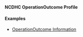 **NCDHC OperationOutcome Profile**





#### Examples

- [OperationOutcome Information](ncdhc-operationoutcome-information-example.html)


[Composition]: http://hl7.org.au/fhir/base2018Oct/StructureDefinition-au-composition.html
[extensible]: http://hl7.org/fhir/terminologies.html#extensible
[General Guidance Section]: definitions.html


